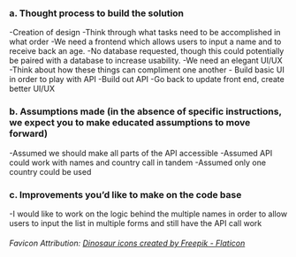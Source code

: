 <h3>a. Thought process to build the solution </h3>
    -Creation of design
    -Think through what tasks need to be accomplished in what order
        -We need a frontend which allows users to input a name and to receive back an age.
        -No database requested, though this could potentially be paired with a database to increase usability.
        -We need an elegant UI/UX
        -Think about how these things can compliment one another
    - Build basic UI in order to play with API
    -Build out API
    -Go back to update front end, create better UI/UX
<h3>b. Assumptions made (in the absence of specific instructions, we expect you to make educated assumptions to move forward) </h3>
    -Assumed we should make all parts of the API accessible
    -Assumed API could work with names and country call in tandem
    -Assumed only one country could be used

<h3>c. Improvements you’d like to make on the code base </h3>
    -I would like to work on the logic behind the multiple names in order to allow users to input the list in multiple forms and still have the API call work


<h6> Favicon Attribution: <a href="https://www.flaticon.com/free-icons/dinosaur" title="dinosaur icons">Dinosaur icons created by Freepik - Flaticon</a></h6>